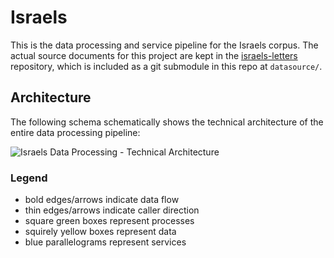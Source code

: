 # Israels

This is the data processing and service pipeline for the Israels corpus.
The actual source documents for this project are kept in the [israels-letters](https://gitlab.huc.knaw.nl/eDITem/israels-letters) repository,
which is included as a git submodule in this repo at `datasource/`.

## Architecture

The following schema schematically shows the technical architecture of the entire data processing pipeline:

![Israels Data Processing - Technical Architecture](architecture.png)

### Legend

* bold edges/arrows indicate data flow
* thin edges/arrows indicate caller direction
* square green boxes represent processes 
* squirely yellow boxes represent data 
* blue parallelograms represent services
